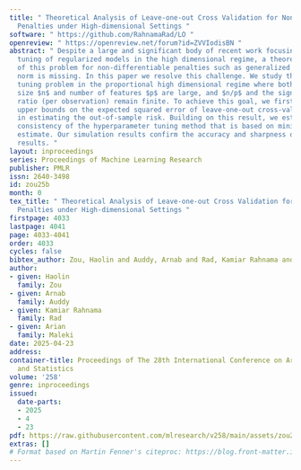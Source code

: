 ```yaml
---
title: " Theoretical Analysis of Leave-one-out Cross Validation for Non-differentiable
  Penalties under High-dimensional Settings "
software: " https://github.com/RahnamaRad/LO "
openreview: " https://openreview.net/forum?id=ZVVIodisBN "
abstract: " Despite a large and significant body of recent work focusing on the hyperparameter
  tuning of regularized models in the high dimensional regime, a theoretical understanding
  of this problem for non-differentiable penalties such as generalized LASSO and nuclear
  norm is missing. In this paper we resolve this challenge. We study the hyperparameter
  tuning problem in the proportional high dimensional regime where both the sample
  size $n$ and number of features $p$ are large, and $n/p$ and the signal-to-noise
  ratio (per observation) remain finite. To achieve this goal, we first provide finite-sample
  upper bounds on the expected squared error of leave-one-out cross-validation (LO)
  in estimating the out-of-sample risk. Building on this result, we establish the
  consistency of the hyperparameter tuning method that is based on minimizing LO’s
  estimate. Our simulation results confirm the accuracy and sharpness of our theoretical
  results. "
layout: inproceedings
series: Proceedings of Machine Learning Research
publisher: PMLR
issn: 2640-3498
id: zou25b
month: 0
tex_title: " Theoretical Analysis of Leave-one-out Cross Validation for Non-differentiable
  Penalties under High-dimensional Settings "
firstpage: 4033
lastpage: 4041
page: 4033-4041
order: 4033
cycles: false
bibtex_author: Zou, Haolin and Auddy, Arnab and Rad, Kamiar Rahnama and Maleki, Arian
author:
- given: Haolin
  family: Zou
- given: Arnab
  family: Auddy
- given: Kamiar Rahnama
  family: Rad
- given: Arian
  family: Maleki
date: 2025-04-23
address:
container-title: Proceedings of The 28th International Conference on Artificial Intelligence
  and Statistics
volume: '258'
genre: inproceedings
issued:
  date-parts:
  - 2025
  - 4
  - 23
pdf: https://raw.githubusercontent.com/mlresearch/v258/main/assets/zou25b/zou25b.pdf
extras: []
# Format based on Martin Fenner's citeproc: https://blog.front-matter.io/posts/citeproc-yaml-for-bibliographies/
---
```

